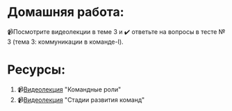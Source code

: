 # Домашняя работа:

📹Посмотрите видеолекции в теме 3 и ✔️ ответьте на вопросы в тесте № 3 (тема 3: коммуникации в команде-I).

# Ресурсы:
1. 📹[Видеолекция](https://www.youtube.com/watch?v=KmN7Fl0t4Qg) "Командные роли"
2. 📹[Видеолекция](https://www.youtube.com/watch?v=6L_uoq4MMHQ) "Стадии развития команд"